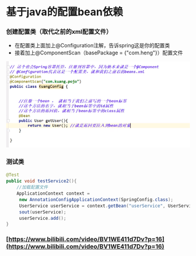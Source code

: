 # 基于java的配置bean依赖

### 创建配置类（取代之前的xml配置文件）

* 在配置类上面加上@Configuration注解，告诉spring这是你的配置类
* 接着加上@ComponentScan（basePackage = {"com.heng"}）配置文件

![](../../.gitbook/assets/image%20%2856%29.png)

### 测试类

```java
@Test
public void testService2(){
    //加载配置文件
    ApplicationContext context =
     new AnnotationConfigApplicationContext(SpringConfig.class);
     UserService userService = context.getBean("userService", UserService.class);
     sout(userService);
     userService.add();
}
```



### [https://www.bilibili.com/video/BV1WE411d7Dv?p=16](https://www.bilibili.com/video/BV1WE411d7Dv?p=16)

